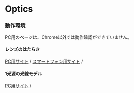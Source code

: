 # Optics
### 動作環境
PC用のページは、Chrome以外では動作確認ができていません。

#### レンズのはたらき
[PC用サイト](https://phys-ken.github.io/Optics/Lens.html) /
[スマートフォン用サイト](https://phys-ken.github.io/Optics/Lens-phone.html) /

#### 1光源の光線モデル
[PC用サイト](https://phys-ken.github.io/Optics/tutorial2_1slit.html) /